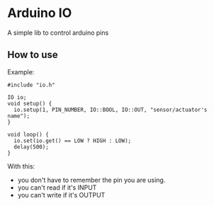 # Arduino IO

A simple lib to control arduino pins

## How to use ##

Example:

    #include "io.h"

    IO io;
    void setup() {
      io.setup(1, PIN_NUMBER, IO::BOOL, IO::OUT, "sensor/actuator's name");
    }

    void loop() {
      io.set(io.get() == LOW ? HIGH : LOW);
      delay(500);
    }

With this:

* you don't have to remember the pin you are using.
* you can't read if it's INPUT
* you can't write if it's OUTPUT